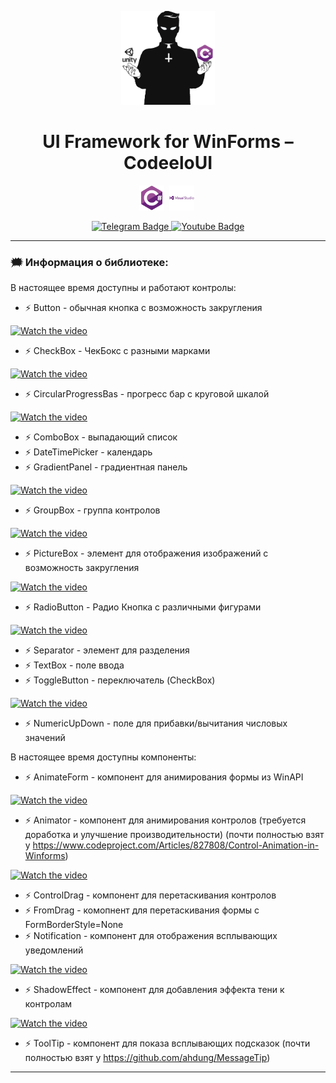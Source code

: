 <p align="center">
  <img src="https://raw.githubusercontent.com/therealcodeelo/therealcodeelo/main/logo.png" height="150" />
</p>
<h1 align="center">UI Framework for WinForms – CodeeloUI</h1>
<p align="center">
<img src="https://raw.githubusercontent.com/devicons/devicon/1119b9f84c0290e0f0b38982099a2bd027a48bf1/icons/csharp/csharp-original.svg" title="csharp" alt="csharp" width="40" height="40"/>&nbsp;
<img src="https://raw.githubusercontent.com/devicons/devicon/1119b9f84c0290e0f0b38982099a2bd027a48bf1/icons/visualstudio/visualstudio-plain-wordmark.svg" title="visualstudio" alt="visualstudio" width="40" height="40"/>&nbsp;
</p>

<div id="header" align="center">
<div id="badges">
  <a href="https://t.me/codeelo">
    <img src="https://img.shields.io/badge/Telegram-blue?style=for-the-badge&logo=telegram&logoColor=white" alt="Telegram Badge"/>
  </a>
  <a href="https://www.youtube.com/c/codeelo?sub_confirmation=1">
    <img src="https://img.shields.io/badge/YouTube-red?style=for-the-badge&logo=youtube&logoColor=white" alt="Youtube Badge"/>
  </a>
  </div>
  </div>
  
---
### :right_anger_bubble: Информация о библиотеке:
В настоящее время доступны и работают контролы:
- :zap: Button - обычная кнопка с возможность закругления

[![Watch the video](https://i.ytimg.com/vi/tLPAKNj48SQ/hqdefault.jpg?sqp=-oaymwEcCNACELwBSFXyq4qpAw4IARUAAIhCGAFwAcABBg==&rs=AOn4CLBBrbJzlUN2JJtnOsBsA_UM8lUMsQ)](https://youtu.be/tLPAKNj48SQ)

- :zap: CheckBox - ЧекБокс с разными марками

[![Watch the video](https://i.ytimg.com/vi/iukxnwaLuoU/hqdefault.jpg?sqp=-oaymwEcCNACELwBSFXyq4qpAw4IARUAAIhCGAFwAcABBg==&rs=AOn4CLCLgZ1NuEqYxY5zKcqNsoXI0LEo5A)](https://youtu.be/iukxnwaLuoU)

- :zap: CircularProgressBas - прогресс бар с круговой шкалой

[![Watch the video](https://i.ytimg.com/vi/BHP85SvhZaQ/hqdefault.jpg?sqp=-oaymwEcCNACELwBSFXyq4qpAw4IARUAAIhCGAFwAcABBg==&rs=AOn4CLD9kLA0G_oOSd6R-2_Oj9waxIKWvw)](https://youtu.be/BHP85SvhZaQ)

- :zap: ComboBox - выпадающий список
- :zap: DateTimePicker - календарь
- :zap: GradientPanel - градиентная панель

[![Watch the video](https://i.ytimg.com/vi/BZf01BPahvM/hqdefault.jpg?sqp=-oaymwEcCNACELwBSFXyq4qpAw4IARUAAIhCGAFwAcABBg==&amp;rs=AOn4CLAMA2LMZeDeNtesej4RlZEy8R0t7A)](https://youtu.be/BZf01BPahvM)

- :zap: GroupBox - группа контролов

[![Watch the video](https://i.ytimg.com/vi/0CAnC4rUJYM/hqdefault.jpg?sqp=-oaymwEcCNACELwBSFXyq4qpAw4IARUAAIhCGAFwAcABBg==&rs=AOn4CLCjD7nhv5sW6pEyBS1kY5T3L32MJA)](https://youtu.be/0CAnC4rUJYM)

- :zap: PictureBox - элемент для отображения изображений с возможность закругления

[![Watch the video](https://i.ytimg.com/vi/M1qZKvdH9uQ/hqdefault.jpg?sqp=-oaymwEcCNACELwBSFXyq4qpAw4IARUAAIhCGAFwAcABBg==&rs=AOn4CLDOz17c4pqJD3xLuPqqEBm7ePTJuw)](https://youtu.be/M1qZKvdH9uQ)

- :zap: RadioButton - Радио Кнопка с различными фигурами

[![Watch the video](https://i.ytimg.com/vi/P3VVNZjzkto/hqdefault.jpg?sqp=-oaymwEcCNACELwBSFXyq4qpAw4IARUAAIhCGAFwAcABBg==&rs=AOn4CLCopEIgUPD7Epo1zVbPY3l9F_cLww)](https://youtu.be/P3VVNZjzkto)

- :zap: Separator - элемент для разделения 
- :zap: TextBox - поле ввода
- :zap: ToggleButton - переключатель (CheckBox)

[![Watch the video](https://i.ytimg.com/vi/rdctGM1fOO0/hqdefault.jpg?sqp=-oaymwEcCNACELwBSFXyq4qpAw4IARUAAIhCGAFwAcABBg==&rs=AOn4CLBEUxVRiw_SRHtFhZ1heB4i2O1nVg)](https://youtu.be/rdctGM1fOO0)
- :zap: NumericUpDown - поле для прибавки/вычитания числовых значений

В настоящее время доступны компоненты:
- :zap: AnimateForm - компонент для анимирования формы из WinAPI

[![Watch the video](https://i.ytimg.com/vi/uGVOh2o7j1g/hqdefault.jpg?sqp=-oaymwEcCNACELwBSFXyq4qpAw4IARUAAIhCGAFwAcABBg==&rs=AOn4CLCDT2yMhZPhudnUvY7CcUx7T9Q1yA)](https://youtu.be/uGVOh2o7j1g)

- :zap: Animator - компонент для анимирования контролов (требуется доработка и улучшение производительности) (почти полностью взят у https://www.codeproject.com/Articles/827808/Control-Animation-in-Winforms)

[![Watch the video](https://i.ytimg.com/vi/nq9gJgcVano/hqdefault.jpg?sqp=-oaymwEcCNACELwBSFXyq4qpAw4IARUAAIhCGAFwAcABBg==&rs=AOn4CLAexpC4QNdP8g1cLXhKQcIysDPSCQ)](https://youtu.be/nq9gJgcVano)

- :zap: ControlDrag - компонент для перетаскивания контролов
- :zap: FromDrag - комопнент для перетаскивания формы с FormBorderStyle=None
- :zap: Notification - компонент для отображения всплывающих уведомлений

[![Watch the video](https://i.ytimg.com/vi/7unyGP6sj3A/hqdefault.jpg?sqp=-oaymwEcCNACELwBSFXyq4qpAw4IARUAAIhCGAFwAcABBg==&rs=AOn4CLAI4hk5rXwDHvEdRAREzlZGceIe0A)](https://youtu.be/7unyGP6sj3A)

- :zap: ShadowEffect - компонент для добавления эффекта тени к контролам

[![Watch the video](https://i.ytimg.com/vi/Ctdf8U4DLF4/hqdefault.jpg?sqp=-oaymwEcCNACELwBSFXyq4qpAw4IARUAAIhCGAFwAcABBg==&rs=AOn4CLBa5_vnorGksMAI9YE8ku0wmUelZg)](https://youtu.be/Ctdf8U4DLF4)
- :zap: ToolTip - компонент для показа всплывающих подсказок (почти полностью взят у https://github.com/ahdung/MessageTip)
---




